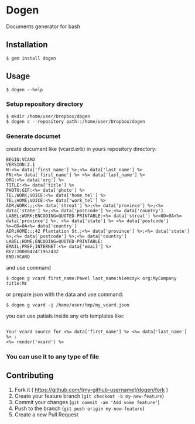 # Dogen

Documents generator for bash

## Installation

    $ gem install dogen

## Usage

    $ dogen --help

### Setup repository directory

    $ mkdir /home/user/Dropbox/dogen
    $ dogen c --repository path::/home/user/Dropbox/dogen

### Generate documet

create document like (vcard.erb) in yours repository directory: 

```
BEGIN:VCARD
VERSION:2.1
N:<%= data['first_name'] %>;<%= data['last_name'] %>
FN:<%= data['first_name'] %> <%= data['last_name'] %>
ORG:<%= data['org'] %>
TITLE:<%= data['title'] %>
PHOTO;GIF:<%= data['photo'] %>
TEL;WORK;VOICE:<%= data['home_tel'] %>
TEL;HOME;VOICE:<%= data['work_tel'] %>
ADR;WORK:;;<%= data['streat'] %>;<%= data['province'] %>;<%= data['state'] %>;<%= data['postcode'] %>;<%= data['country']
LABEL;WORK;ENCODING=QUOTED-PRINTABLE:<%= data['streat'] %>=0D=0A<%= data['province'] %>, <%= data['state'] %> <%= data['postcode'] %>=0D=0A<%= data['country']
ADR;HOME:;;42 Plantation St.;<%= data['province'] %>;<%= data['state'] %>;<%= data['postcode'] %>;<%= data['country']
LABEL;HOME;ENCODING=QUOTED-PRINTABLE:
EMAIL;PREF;INTERNET:<%= data['email'] %>
REV:20080424T195243Z
END:VCARD

```

and use command

    $ dogen g vcard first_name:Pawel last_name:Niemczyk org:MyCompany title:Mr

or prepare json with the data and use command:

    $ dogen g vcard -j /home/user/tmp/my_vcard.json


you can use patials inside any erb templates like:

```

Your vcard source for <%= data['first_name'] %> <%= data['last_name'] %> :
<%= render('vcard') %>

```

### You can use it to any type of file

## Contributing

1. Fork it ( https://github.com/[my-github-username]/dogen/fork )
2. Create your feature branch (`git checkout -b my-new-feature`)
3. Commit your changes (`git commit -am 'Add some feature'`)
4. Push to the branch (`git push origin my-new-feature`)
5. Create a new Pull Request

